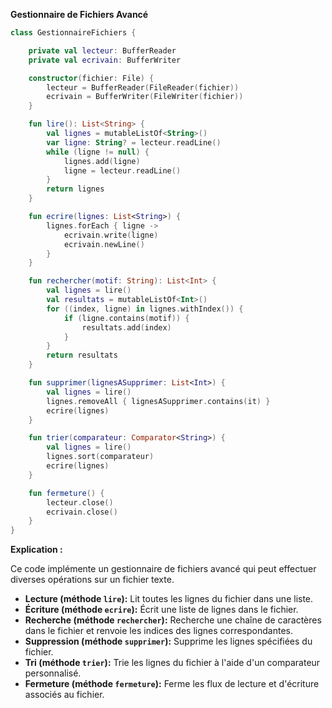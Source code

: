 **Gestionnaire de Fichiers Avancé**

```kotlin
class GestionnaireFichiers {

    private val lecteur: BufferReader
    private val ecrivain: BufferWriter

    constructor(fichier: File) {
        lecteur = BufferReader(FileReader(fichier))
        ecrivain = BufferWriter(FileWriter(fichier))
    }

    fun lire(): List<String> {
        val lignes = mutableListOf<String>()
        var ligne: String? = lecteur.readLine()
        while (ligne != null) {
            lignes.add(ligne)
            ligne = lecteur.readLine()
        }
        return lignes
    }

    fun ecrire(lignes: List<String>) {
        lignes.forEach { ligne ->
            ecrivain.write(ligne)
            ecrivain.newLine()
        }
    }

    fun rechercher(motif: String): List<Int> {
        val lignes = lire()
        val resultats = mutableListOf<Int>()
        for ((index, ligne) in lignes.withIndex()) {
            if (ligne.contains(motif)) {
                resultats.add(index)
            }
        }
        return resultats
    }

    fun supprimer(lignesASupprimer: List<Int>) {
        val lignes = lire()
        lignes.removeAll { lignesASupprimer.contains(it) }
        ecrire(lignes)
    }

    fun trier(comparateur: Comparator<String>) {
        val lignes = lire()
        lignes.sort(comparateur)
        ecrire(lignes)
    }

    fun fermeture() {
        lecteur.close()
        ecrivain.close()
    }
}
```

**Explication :**

Ce code implémente un gestionnaire de fichiers avancé qui peut effectuer diverses opérations sur un fichier texte.

* **Lecture (méthode `lire`):** Lit toutes les lignes du fichier dans une liste.
* **Écriture (méthode `ecrire`):** Écrit une liste de lignes dans le fichier.
* **Recherche (méthode `rechercher`):** Recherche une chaîne de caractères dans le fichier et renvoie les indices des lignes correspondantes.
* **Suppression (méthode `supprimer`):** Supprime les lignes spécifiées du fichier.
* **Tri (méthode `trier`):** Trie les lignes du fichier à l'aide d'un comparateur personnalisé.
* **Fermeture (méthode `fermeture`):** Ferme les flux de lecture et d'écriture associés au fichier.